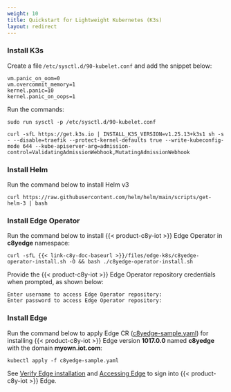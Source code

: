 ```yaml
---
weight: 10
title: Quickstart for Lightweight Kubernetes (K3s)
layout: redirect
---
```


### Install K3s

Create a file `/etc/sysctl.d/90-kubelet.conf` and add the snippet below:

```shell
vm.panic_on_oom=0 
vm.overcommit_memory=1 
kernel.panic=10 
kernel.panic_on_oops=1 
```
Run the commands:
```shell
sudo run sysctl -p /etc/sysctl.d/90-kubelet.conf
```

```shell
curl -sfL https://get.k3s.io | INSTALL_K3S_VERSION=v1.25.13+k3s1 sh -s - --disable=traefik --protect-kernel-defaults true --write-kubeconfig-mode 644 --kube-apiserver-arg=admission-control=ValidatingAdmissionWebhook,MutatingAdmissionWebhook
```

### Install Helm 

Run the command below to install Helm v3 

```shell
curl https://raw.githubusercontent.com/helm/helm/main/scripts/get-helm-3 | bash 
```
### Install Edge Operator 

Run the command below to install {{< product-c8y-iot >}} Edge Operator in **c8yedge** namespace:

```shell
curl -sfL {{< link-c8y-doc-baseurl >}}/files/edge-k8s/c8yedge-operator-install.sh -O && bash ./c8yedge-operator-install.sh 
```
Provide the {{< product-c8y-iot >}} Edge Operator repository credentials when prompted, as shown below: 

```shell
Enter username to access Edge Operator repository:  
Enter password to access Edge Operator repository: 
```
### Install Edge 

Run the command below to apply Edge CR ([c8yedge-sample.yaml](/files/edge-k8s/c8yedge-sample.yaml)) for installing {{< product-c8y-iot >}} Edge version **1017.0.0** named **c8yedge** with the domain **myown.iot.com**:

```shell
kubectl apply -f c8yedge-sample.yaml
```
See [Verify Edge installation](/edge-k8s/installing-edge-on-k8/#verify-edge-installation) and [Accessing Edge](/edge-k8s/installing-edge-on-k8/#accessing-edge) to sign into {{< product-c8y-iot >}} Edge. 